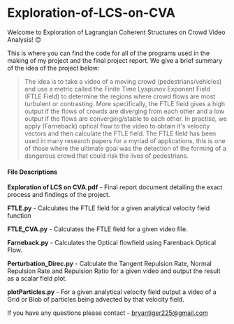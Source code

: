 # Exploration-of-LCS-on-CVA

Welcome to Exploration of Lagrangian Coherent Structures on Crowd Video Analysis! :blush:

This is where you can find the code for all of the programs used in the making of my project and the final project report. We give a brief summary of the idea of the project below:

> The idea is to take a video of a moving crowd (pedestrians/vehicles) and use a metric called the Finite Time Lyapunov Exponent Field (FTLE Field) to determine the regions where crowd flows are most turbulent or contrasting. More specifically, the FTLE field gives a high output if the flows of crowds are diverging from each other and a low output if the flows are converging/stable to each other. In practise, we apply (Farneback) optical flow to the video to obtain it's velocity vectors and then calculate the FTLE field. The FTLE field has been used in many research papers for a myriad of applications, this is one of those where the ultimate goal was the detection of the forming of a dangerous crowd that could risk the lives of pedestrians. 

#### File Descriptions

**Exploration of LCS on CVA.pdf** - Final report document detailing the exact process and findings of the project.

**FTLE.py** - Calculates the FTLE field for a given analytical velocity field function

**FTLE_CVA.py** - Calculates the FTLE field for a given video file.

**Farneback.py** - Calculates the Optical flowfield using Farenback Optical Flow.

**Perturbation_Direc.py** - Calculate the Tangent Repulsion Rate, Normal Repulsion Rate and Repulsion Ratio for a given video
and output the result as a scalar field plot.

**plotParticles.py** - For a given analytical velocity field output a video of a Grid or Blob of particles being advected by that velocity field. 


If you have any questions please contact - bryantiger225@gmail.com
